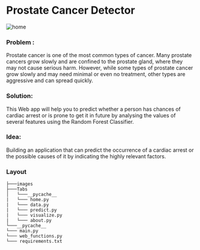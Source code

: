 # Prostate Cancer Detector

![home](https://user-images.githubusercontent.com/64016811/218309224-c9865c70-10a4-4f35-a182-80151212118c.png)



### Problem : 

Prostate cancer is one of the most common types of cancer. Many prostate cancers grow slowly and are confined to the prostate gland, where they may not cause serious harm. However, while some types of prostate cancer grow slowly and may need minimal or even no treatment, other types are aggressive and can spread quickly.

### Solution:

This Web app will help you to predict whether a person has chances of cardiac arrest or is prone to get it in future by analysing the values of several features using the Random Forest Classifier.

### Idea: 
Building an application that can predict the occurrence of a cardiac arrest or the possible causes of it by indicating the highly relevant factors. 

### Layout

```
├───images
├───Tabs
│   └───__pycache__
|   └─── home.py
|   └─── data.py
|   └─── predict.py
|   └─── visualize.py
|   └─── about.py
└───__pycache__
└─── main.py
└─── web_functions.py
└─── requirements.txt

```

